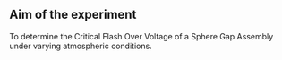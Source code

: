 ## Aim of the experiment

To determine the Critical Flash Over Voltage of a Sphere Gap Assembly under varying atmospheric conditions.
